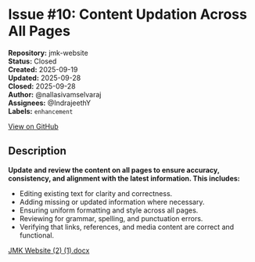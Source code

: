 # Issue #10: Content Updation Across All Pages

**Repository:** jmk-website  
**Status:** Closed  
**Created:** 2025-09-19  
**Updated:** 2025-09-28  
**Closed:** 2025-09-28  
**Author:** @nallasivamselvaraj  
**Assignees:** @IndrajeethY  
**Labels:** `enhancement`  

[View on GitHub](https://github.com/Simtestlab/jmk-website/issues/10)

## Description


**Update and review the content on all pages to ensure accuracy, consistency, and alignment with the latest information. This includes:**

- Editing existing text for clarity and correctness.
- Adding missing or updated information where necessary.
- Ensuring uniform formatting and style across all pages.
- Reviewing for grammar, spelling, and punctuation errors.
- Verifying that links, references, and media content are correct and functional.

[JMK Website (2) (1).docx](https://github.com/user-attachments/files/22423363/JMK.Website.2.1.docx)

